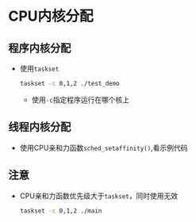 # CPU内核分配

## 程序内核分配

- 使用`taskset`

  ```bash
  taskset -c 0,1,2 ./test_demo
  ```

  - 使用`-c`指定程序运行在哪个核上

## 线程内核分配

- 使用CPU亲和力函数`sched_setaffinity()`,看示例代码

## 注意

- CPU亲和力函数优先级大于`taskset`，同时使用无效

  ```bash
  taskset -c 0,1,2 ./main
  ```

  
